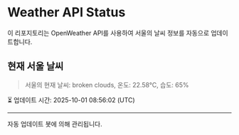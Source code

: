 
# Weather API Status

이 리포지토리는 OpenWeather API를 사용하여 서울의 날씨 정보를 자동으로 업데이트합니다.

## 현재 서울 날씨
> 서울의 현재 날씨: broken clouds, 온도: 22.58°C, 습도: 65%

⏳ 업데이트 시간: 2025-10-01 08:56:02 (UTC)

---
자동 업데이트 봇에 의해 관리됩니다.

